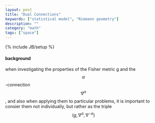 ```yaml
---
layout: post
title: "Dual Connections"
keywords: ["statistical model", "Riemann geometry"]
description: ""
category: "math"
tags: ["space"]
---
```

{% include JB/setup %}

#### background
when investigating the properties of the Fisher metric g and the
$$\alpha$$-connection $$\nabla^{\alpha}$$, and also when applying them to
particular problems, it is important to consier them not individually, but
rather as the triple $$(g,\nabla^{\alpha},\nabla^{-\alpha})$$
